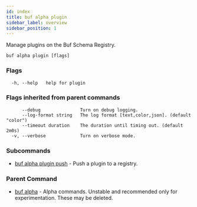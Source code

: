 ```yaml
---
id: index
title: buf alpha plugin
sidebar_label: overview
sidebar_position: 1
---
```

Manage plugins on the Buf Schema Registry.

```
buf alpha plugin [flags]
```

### Flags

```
  -h, --help   help for plugin
```

### Flags inherited from parent commands

```
      --debug               Turn on debug logging.
      --log-format string   The log format [text,color,json]. (default "color")
      --timeout duration    The duration until timing out. (default 2m0s)
  -v, --verbose             Turn on verbose mode.
```

### Subcommands

* [buf alpha plugin push](push)	 - Push a plugin to a registry.

### Parent Command

* [buf alpha](../index)	 - Alpha commands. Unstable and recommended only for experimentation. These may be deleted.
